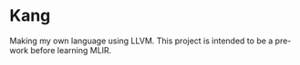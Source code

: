# Kang
Making my own language using LLVM. This project is intended to be a pre-work before learning MLIR.
